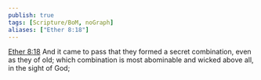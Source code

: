 ```yaml
---
publish: true
tags: [Scripture/BoM, noGraph]
aliases: ["Ether 8:18"]
---
```

[Ether 8:18](https://churchofjesuschrist.org/study/scriptures/bofm/ether/8?lang=eng&id=p18#p18) And it came to pass that they formed a secret combination, even as they of old; which combination is most abominable and wicked above all, in the sight of God;
